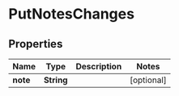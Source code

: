 # PutNotesChanges

## Properties
Name | Type | Description | Notes
------------ | ------------- | ------------- | -------------
**note** | **String** |  |  [optional]
